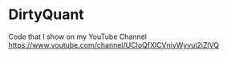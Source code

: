 # DirtyQuant
Code that I show on my YouTube Channel https://www.youtube.com/channel/UCIoQfXlCVniyWyvul2iZlVQ
